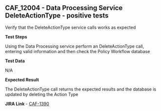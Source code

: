 ## CAF_12004 - Data Processing Service DeleteActionType - positive tests ##

Verify that the DeleteActionType service calls works as expected

**Test Steps**

Using the Data Processing service perform an DeleteActionType call, entering valid information and then check the Policy Workflow database

**Test Data**

N/A

**Expected Result**

The DeleteActionType call returns the expected results and the database is updated by deleting the Action Type

**JIRA Link** - [CAF-1390](https://jira.autonomy.com/browse/CAF-1390)
